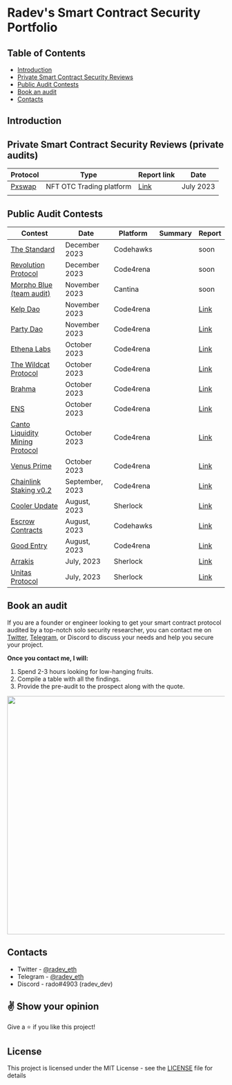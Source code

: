 # Radev's Smart Contract Security Portfolio

## Table of Contents
 - [Introduction](#introduction)
 - [Private Smart Contract Security Reviews](#private-smart-contract-security-reviews-private-audits)
 - [Public Audit Contests](#public-audit-contests)
 - [Book an audit](#book-an-audit)
 - [Contacts](#contacts)

## Introduction


## Private Smart Contract Security Reviews (private audits)

| Protocol                                    | Type                                                                            | Report link                                                                                            | Date      |
| ------------------------------------------- | ------------------------------------------------------------------------------- | ------------------------------------------------------------------------------------------------------ | --------- |
| [Pxswap](https://www.pxswap.xyz/)           | NFT OTC Trading platform                                                        |  [Link](https://github.com/radeveth/private-audits/blob/main/reports/pxwap/pxswap-security-review.md)  | July 2023 |
|                                             |                                                                                 |                                                                                                        |           |

## Public Audit Contests

| Contest                                                                                                       | Date             | Platform  | Summary  | Report                                                             |
| ------------------------------------------------------------------------------------------------------------- | ---------------- | --------- | -------- | ------------------------------------------------------------------ |
| [The Standard](https://www.codehawks.com/contests/clql6lvyu0001mnje1xpqcuvl)                                  | December 2023    | Codehawks |          | soon |
| [Revolution Protocol](https://code4rena.com/audits/2023-12-revolution-protocol#top)                           | December 2023    | Code4rena |          | soon |
| [Morpho Blue (team audit)]()                                                                                  | November 2023    | Cantina   |          | soon |
| [Kelp Dao](https://code4rena.com/audits/2023-11-kelp-dao-rseth#top)                                           | November 2023    | Code4rena |          | [Link]() |
| [Party Dao](https://code4rena.com/audits/2023-10-party-protocol#top)                                          | November 2023    | Code4rena |          | [Link]() |
| [Ethena Labs](https://code4rena.com/audits/2023-10-ethena-labs#top)                                           | October 2023     | Code4rena |          | [Link]() |
| [The Wildcat Protocol](https://code4rena.com/audits/2023-10-the-wildcat-protocol#top)                         | October 2023     | Code4rena |          | [Link]() |
| [Brahma](https://code4rena.com/audits/2023-10-brahma#top)                                                     | October 2023     | Code4rena |          | [Link]() |
| [ENS](https://code4rena.com/audits/2023-10-ens#top)                                                           | October 2023     | Code4rena |          | [Link]() |
| [Canto Liquidity Mining Protocol](https://code4rena.com/audits/2023-10-canto-liquidity-mining-protocol#top)   | October 2023     | Code4rena |          | [Link]() |
| [Venus Prime](https://code4rena.com/audits/2023-09-venus-prime#top)                                           | October 2023     | Code4rena |          | [Link]() |
| [Chainlink Staking v0.2](https://code4rena.com/audits/2023-08-chainlink-staking-v02#top)                      | September, 2023  | Code4rena |          | [Link]() |
| [Cooler Update](https://audits.sherlock.xyz/contests/107)                                                     | August, 2023     | Sherlock  |          | [Link]() |
| [Escrow Contracts](https://www.codehawks.com/contests/cljyfxlc40003jq082s0wemya)                              | August, 2023     | Codehawks |          | [Link]() |
| [Good Entry](https://code4rena.com/audits/2023-08-good-entry#top)                                             | August, 2023     | Code4rena |          | [Link]() |
| [Arrakis](https://audits.sherlock.xyz/contests/86)                                                            | July, 2023       | Sherlock  |          | [Link]() |
| [Unitas Protocol](https://audits.sherlock.xyz/contests/73)                                                    | July, 2023       | Sherlock  |          | [Link]() |


## Book an audit
If you are a founder or engineer looking to get your smart contract protocol audited by a top-notch solo security researcher, you can contact me on [Twitter](https://twitter.com/radev_eth), [Telegram]((https://t.me/radev_eth)), or Discord to discuss your needs and help you secure your project.

**Once you contact me, I will:**
1. Spend 2-3 hours looking for low-hanging fruits.
2. Compile a table with all the findings.
3. Provide the pre-audit to the prospect along with the quote.

<img src="https://github.com/radeveth/private-audits/assets/88380154/e276ddc1-1121-4ff4-9931-ac593d9e0012" width="550"/>


## Contacts

- Twitter - [@radev_eth](https://twitter.com/radev_eth)
- Telegram - [@radev_eth](https://t.me/radev_eth)
- Discord - rado#4903 (radev_dev)


## :v: Show your opinion
Give a :star: if you like this project!


## License
This project is licensed under the MIT License - see the [LICENSE](LICENSE) file for details
